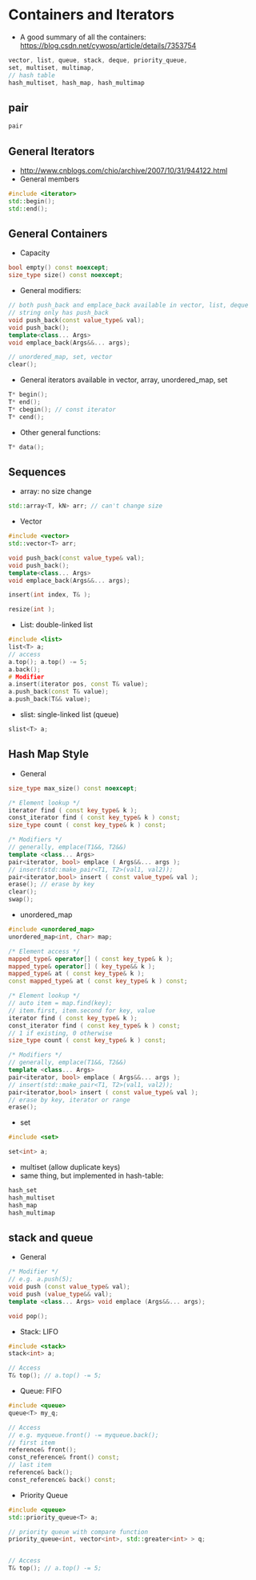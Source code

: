 # Containers and Iterators

- A good summary of all the containers: https://blog.csdn.net/cywosp/article/details/7353754
```cpp
vector, list, queue, stack, deque, priority_queue,
set, multiset, multimap, 
// hash table
hash_multiset, hash_map, hash_multimap
```

## pair
```cpp
pair
```

## General Iterators
- http://www.cnblogs.com/chio/archive/2007/10/31/944122.html
- General members
```cpp
#include <iterator>
std::begin();
std::end();
```

## General Containers
- Capacity
```cpp
bool empty() const noexcept;
size_type size() const noexcept;
```
- General modifiers:
```cpp
// both push_back and emplace_back available in vector, list, deque
// string only has push_back
void push_back(const value_type& val);
void push_back();
template<class... Args>
void emplace_back(Args&&... args);

// unordered_map, set, vector
clear();
```
- General iterators available in vector, array, unordered_map, set
```cpp
T* begin();
T* end();
T* cbegin(); // const iterator
T* cend();
```
- Other general functions:
```cpp
T* data();
```

## Sequences
- array: no size change
```cpp
std::array<T, kN> arr; // can't change size
```
- Vector
```cpp
#include <vector>
std::vector<T> arr;

void push_back(const value_type& val);
void push_back();
template<class... Args>
void emplace_back(Args&&... args);

insert(int index, T& );

resize(int );
```
- List: double-linked list
```cpp
#include <list>
list<T> a;
// access
a.top(); a.top() -= 5;
a.back();
# Modifier
a.insert(iterator pos, const T& value);
a.push_back(const T& value);
a.push_back(T&& value);
```
- slist: single-linked list (queue)
```cpp
slist<T> a;
```

## Hash Map Style
- General
```cpp
size_type max_size() const noexcept;

/* Element lookup */
iterator find ( const key_type& k );
const_iterator find ( const key_type& k ) const;
size_type count ( const key_type& k ) const;

/* Modifiers */
// generally, emplace(T1&&, T2&&)
template <class... Args>
pair<iterator, bool> emplace ( Args&&... args );
// insert(std::make_pair<T1, T2>(val1, val2));
pair<iterator,bool> insert ( const value_type& val );
erase(); // erase by key
clear();
swap();
```
- unordered_map
```cpp
#include <unordered_map>
unordered_map<int, char> map;

/* Element access */
mapped_type& operator[] ( const key_type& k );
mapped_type& operator[] ( key_type&& k );
mapped_type& at ( const key_type& k );
const mapped_type& at ( const key_type& k ) const;

/* Element lookup */
// auto item = map.find(key);
// item.first, item.second for key, value
iterator find ( const key_type& k );
const_iterator find ( const key_type& k ) const;
// 1 if existing, 0 otherwise
size_type count ( const key_type& k ) const;

/* Modifiers */
// generally, emplace(T1&&, T2&&)
template <class... Args>
pair<iterator, bool> emplace ( Args&&... args );
// insert(std::make_pair<T1, T2>(val1, val2));
pair<iterator,bool> insert ( const value_type& val );
// erase by key, iterator or range
erase();
```
- set
```cpp
#include <set>

set<int> a;
```
- multiset (allow duplicate keys)
- same thing, but implemented in hash-table:
```cpp
hash_set
hash_multiset
hash_map
hash_multimap
```

## stack and queue
- General
```cpp
/* Modifier */
// e.g. a.push(5);
void push (const value_type& val);
void push (value_type&& val);
template <class... Args> void emplace (Args&&... args);

void pop();
```
- Stack: LIFO
```cpp
#include <stack>
stack<int> a;

// Access
T& top(); // a.top() -= 5;
```
- Queue: FIFO
```cpp
#include <queue>
queue<T> my_q;

// Access
// e.g. myqueue.front() -= myqueue.back();
// first item
reference& front();
const_reference& front() const;
// last item
reference& back();
const_reference& back() const;
```
- Priority Queue
```cpp
#include <queue>
std::priority_queue<T> a;

// priority queue with compare function
priority_queue<int, vector<int>, std::greater<int> > q;


// Access
T& top(); // a.top() -= 5;
```
